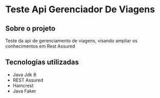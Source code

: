 # Teste Api Gerenciador De Viagens
## Sobre o projeto
Teste da api de gerenciamento de viagens, visando ampliar os conhecimentos em Rest Assured

## Tecnologias utilizadas
- Java Jdk 8
- REST Assured
- Hamcrest
- Java Faker


